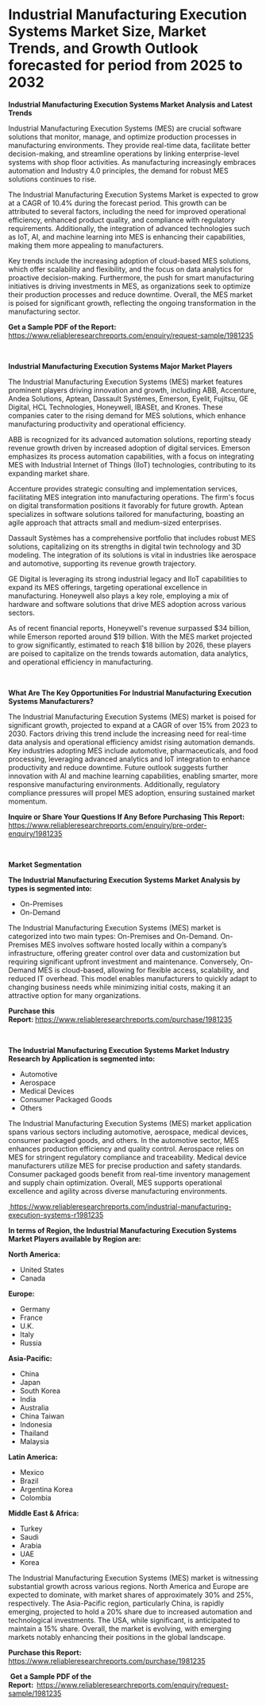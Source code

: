 <p><h1>Industrial Manufacturing Execution Systems Market Size, Market Trends, and Growth Outlook forecasted for period from 2025 to 2032</h1></p><p><strong>Industrial Manufacturing Execution Systems Market Analysis and Latest Trends</strong></p>
<p><p>Industrial Manufacturing Execution Systems (MES) are crucial software solutions that monitor, manage, and optimize production processes in manufacturing environments. They provide real-time data, facilitate better decision-making, and streamline operations by linking enterprise-level systems with shop floor activities. As manufacturing increasingly embraces automation and Industry 4.0 principles, the demand for robust MES solutions continues to rise.</p><p>The Industrial Manufacturing Execution Systems Market is expected to grow at a CAGR of 10.4% during the forecast period. This growth can be attributed to several factors, including the need for improved operational efficiency, enhanced product quality, and compliance with regulatory requirements. Additionally, the integration of advanced technologies such as IoT, AI, and machine learning into MES is enhancing their capabilities, making them more appealing to manufacturers.</p><p>Key trends include the increasing adoption of cloud-based MES solutions, which offer scalability and flexibility, and the focus on data analytics for proactive decision-making. Furthermore, the push for smart manufacturing initiatives is driving investments in MES, as organizations seek to optimize their production processes and reduce downtime. Overall, the MES market is poised for significant growth, reflecting the ongoing transformation in the manufacturing sector.</p></p>
<p><strong>Get a Sample PDF of the Report:&nbsp;</strong> <a href="https://www.reliableresearchreports.com/enquiry/request-sample/1981235?utm_campaign=2224&utm_medium=2&utm_source=Github&utm_content=ia&utm_term=12042025&utm_id=industrial-manufacturing-execution-systems">https://www.reliableresearchreports.com/enquiry/request-sample/1981235</a></p>
<p>&nbsp;</p>
<p><strong>Industrial Manufacturing Execution Systems Major Market Players</strong></p>
<p><p>The Industrial Manufacturing Execution Systems (MES) market features prominent players driving innovation and growth, including ABB, Accenture, Andea Solutions, Aptean, Dassault Systèmes, Emerson, Eyelit, Fujitsu, GE Digital, HCL Technologies, Honeywell, IBASEt, and Krones. These companies cater to the rising demand for MES solutions, which enhance manufacturing productivity and operational efficiency.</p><p>ABB is recognized for its advanced automation solutions, reporting steady revenue growth driven by increased adoption of digital services. Emerson emphasizes its process automation capabilities, with a focus on integrating MES with Industrial Internet of Things (IIoT) technologies, contributing to its expanding market share.</p><p>Accenture provides strategic consulting and implementation services, facilitating MES integration into manufacturing operations. The firm's focus on digital transformation positions it favorably for future growth. Aptean specializes in software solutions tailored for manufacturing, boasting an agile approach that attracts small and medium-sized enterprises.</p><p>Dassault Systèmes has a comprehensive portfolio that includes robust MES solutions, capitalizing on its strengths in digital twin technology and 3D modeling. The integration of its solutions is vital in industries like aerospace and automotive, supporting its revenue growth trajectory.</p><p>GE Digital is leveraging its strong industrial legacy and IIoT capabilities to expand its MES offerings, targeting operational excellence in manufacturing. Honeywell also plays a key role, employing a mix of hardware and software solutions that drive MES adoption across various sectors.</p><p>As of recent financial reports, Honeywell's revenue surpassed $34 billion, while Emerson reported around $19 billion. With the MES market projected to grow significantly, estimated to reach $18 billion by 2026, these players are poised to capitalize on the trends towards automation, data analytics, and operational efficiency in manufacturing.</p></p>
<p>&nbsp;</p>
<p><strong>What Are The Key Opportunities For Industrial Manufacturing Execution Systems Manufacturers?</strong></p>
<p><p>The Industrial Manufacturing Execution Systems (MES) market is poised for significant growth, projected to expand at a CAGR of over 15% from 2023 to 2030. Factors driving this trend include the increasing need for real-time data analysis and operational efficiency amidst rising automation demands. Key industries adopting MES include automotive, pharmaceuticals, and food processing, leveraging advanced analytics and IoT integration to enhance productivity and reduce downtime. Future outlook suggests further innovation with AI and machine learning capabilities, enabling smarter, more responsive manufacturing environments. Additionally, regulatory compliance pressures will propel MES adoption, ensuring sustained market momentum.</p></p>
<p><strong>Inquire or Share Your Questions If Any Before Purchasing This Report:</strong> <a href="https://www.reliableresearchreports.com/enquiry/pre-order-enquiry/1981235?utm_campaign=2224&utm_medium=2&utm_source=Github&utm_content=ia&utm_term=12042025&utm_id=industrial-manufacturing-execution-systems">https://www.reliableresearchreports.com/enquiry/pre-order-enquiry/1981235</a></p>
<p>&nbsp;</p>
<p><strong>Market Segmentation</strong></p>
<p><strong>The Industrial Manufacturing Execution Systems Market Analysis by types is segmented into:</strong></p>
<p><ul><li>On-Premises</li><li>On-Demand</li></ul></p>
<p><p>The Industrial Manufacturing Execution Systems (MES) market is categorized into two main types: On-Premises and On-Demand. On-Premises MES involves software hosted locally within a company’s infrastructure, offering greater control over data and customization but requiring significant upfront investment and maintenance. Conversely, On-Demand MES is cloud-based, allowing for flexible access, scalability, and reduced IT overhead. This model enables manufacturers to quickly adapt to changing business needs while minimizing initial costs, making it an attractive option for many organizations.</p></p>
<p><strong>Purchase this Report:&nbsp;</strong><a href="https://www.reliableresearchreports.com/purchase/1981235?utm_campaign=2224&utm_medium=2&utm_source=Github&utm_content=ia&utm_term=12042025&utm_id=industrial-manufacturing-execution-systems">https://www.reliableresearchreports.com/purchase/1981235</a></p>
<p>&nbsp;</p>
<p><strong>The Industrial Manufacturing Execution Systems Market Industry Research by Application is segmented into:</strong></p>
<p><ul><li>Automotive</li><li>Aerospace</li><li>Medical Devices</li><li>Consumer Packaged Goods</li><li>Others</li></ul></p>
<p><p>The Industrial Manufacturing Execution Systems (MES) market application spans various sectors including automotive, aerospace, medical devices, consumer packaged goods, and others. In the automotive sector, MES enhances production efficiency and quality control. Aerospace relies on MES for stringent regulatory compliance and traceability. Medical device manufacturers utilize MES for precise production and safety standards. Consumer packaged goods benefit from real-time inventory management and supply chain optimization. Overall, MES supports operational excellence and agility across diverse manufacturing environments.</p></p>
<p><a href="https://www.reliableresearchreports.com/industrial-manufacturing-execution-systems-r1981235?utm_campaign=2224&utm_medium=2&utm_source=Github&utm_content=ia&utm_term=12042025&utm_id=industrial-manufacturing-execution-systems">&nbsp;https://www.reliableresearchreports.com/industrial-manufacturing-execution-systems-r1981235</a></p>
<p><strong>In terms of Region, the Industrial Manufacturing Execution Systems Market Players available by Region are:</strong></p>
<p>
    <p> <strong> North America: </strong>
        <ul>
            <li>United States</li>
            <li>Canada</li>
        </ul>
        </p> 
    <p> <strong> Europe: </strong>
        <ul>
            <li>Germany</li>
            <li>France</li>
            <li>U.K.</li>
            <li>Italy</li>
            <li>Russia</li>
        </ul>
        </p> 
    <p> <strong> Asia-Pacific: </strong>
        <ul>
            <li>China</li>
            <li>Japan</li>
            <li>South Korea</li>
            <li>India</li>
            <li>Australia</li>
            <li>China Taiwan</li>
            <li>Indonesia</li>
            <li>Thailand</li>
            <li>Malaysia</li>
        </ul>
        </p> 
    <p> <strong> Latin America: </strong>
        <ul>
            <li>Mexico</li>
            <li>Brazil</li>
            <li>Argentina Korea</li>
            <li>Colombia</li>
        </ul>
        </p> 
    <p> <strong> Middle East & Africa: </strong>
        <ul>
            <li>Turkey</li>
            <li>Saudi</li>
            <li>Arabia</li>
            <li>UAE</li>
            <li>Korea</li>
        </ul>
    </p>
    </p>
<p><p>The Industrial Manufacturing Execution Systems (MES) market is witnessing substantial growth across various regions. North America and Europe are expected to dominate, with market shares of approximately 30% and 25%, respectively. The Asia-Pacific region, particularly China, is rapidly emerging, projected to hold a 20% share due to increased automation and technological investments. The USA, while significant, is anticipated to maintain a 15% share. Overall, the market is evolving, with emerging markets notably enhancing their positions in the global landscape.</p></p>
<p><strong>Purchase this Report: </strong><a href="https://www.reliableresearchreports.com/purchase/1981235?utm_campaign=2224&utm_medium=2&utm_source=Github&utm_content=ia&utm_term=12042025&utm_id=industrial-manufacturing-execution-systems">https://www.reliableresearchreports.com/purchase/1981235</a></p>
<p>&nbsp;<strong>Get a Sample PDF of the Report:&nbsp;&nbsp;</strong><a href="https://www.reliableresearchreports.com/enquiry/request-sample/1981235?utm_campaign=2224&utm_medium=2&utm_source=Github&utm_content=ia&utm_term=12042025&utm_id=industrial-manufacturing-execution-systems">https://www.reliableresearchreports.com/enquiry/request-sample/1981235</a></p>
<p><strong></strong></p>
<p><p></p><p></p><p></p></p>
